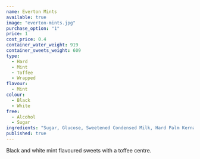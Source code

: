 ```yaml
---
name: Everton Mints
available: true
image: "everton-mints.jpg"
purchase_option: "1"
price: 1
cost_price: 0.4
container_water_weight: 919
container_sweets_weight: 609
type: 
  - Hard
  - Mint
  - Toffee
  - Wrapped
flavour: 
  - Mint
colour: 
  - Black
  - White
free: 
  - Alcohol
  - Sugar
ingredients: "Sugar, Glucose, Sweetened Condensed Milk, Hard Palm Kernal Oil, Flavour, Salt, Colour (E153). Emulsifier: Soya Lecithin"
published: true
---
```

Black and white mint flavoured sweets with a toffee centre.